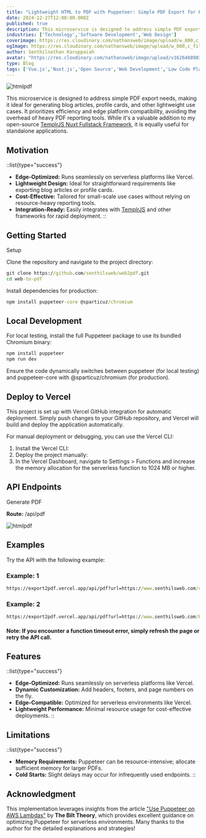 ```yaml
---
title: "Lightweight HTML to PDF with Puppeteer: Simple PDF Export for Edge Deployments"
date: 2024-12-27T12:00:00.000Z
published: true
description: This microservice is designed to address simple PDF export needs, making it ideal for generating blog articles, profile cards, and other lightweight use cases.
industries: ['Technology','Software Development','Web Design']
coverimage: https://res.cloudinary.com/nathansweb/image/upload/w_800,c_fit,l_text:Arial_60_bold:Lightweight%20HTML%20to%20PDF%20with%20puppeteer:%20Simple%20PDF%20Export%20for%20Edge%20Deployments,g_north_east,x_30,y_40/v1711924071/senthilsweb-scl-card-template_cyxogj.webp
ogImage: https://res.cloudinary.com/nathansweb/image/upload/w_800,c_fit,l_text:Arial_60_bold:Lightweight%20HTML%20to%20PDF%20with%20puppeteer:%20Simple%20PDF%20Export%20for%20Edge%20Deployments,g_north_east,x_30,y_40/v1711924071/senthilsweb-scl-card-template_cyxogj.webp
author: Senthilnathan Karuppaiah
avatar: "https://res.cloudinary.com/nathansweb/image/upload/v1626488903/profile/Senthil-profile-picture-01_al07i5.jpg"
type: Blog
tags: ['Vue.js','Nuxt.js','Open Source','Web Development','Low Code Platform']
---
```



![htmlpdf](/i/blog/lightweight-html-to-pdf.PNG)

This microservice is designed to address simple PDF export needs, making it ideal for generating blog articles, profile cards, and other lightweight use cases. It prioritizes efficiency and edge platform compatibility, avoiding the overhead of heavy PDF reporting tools. While it's a valuable addition to my open-source  [TemplrJS Nuxt Fullstack Framework](https://github.com/senthilsweb/templrjs.git), it is equally useful for standalone applications.

## Motivation

::list{type="success"}
- **Edge-Optimized:** Runs seamlessly on serverless platforms like Vercel.
- **Lightweight Design:** Ideal for straightforward requirements like exporting blog articles or profile cards.
- **Cost-Effective:** Tailored for small-scale use cases without relying on resource-heavy reporting tools.
- **Integration-Ready:** Easily integrates with [TemplrJS](https://github.com/senthilsweb/templrjs.git) and other frameworks for rapid deployment.
::

## Getting Started
Setup

Clone the repository and navigate to the project directory:

```cmd
git clone https://github.com/senthilsweb/web2pdf.git
cd web-to-pdf
```

Install dependencies for production:
```cmd
npm install puppeteer-core @sparticuz/chromium
```

## Local Development
For local testing, install the full Puppeteer package to use its bundled Chromium binary:
```cmd
npm install puppeteer
npm run dev
```
Ensure the code dynamically switches between puppeteer (for local testing) and puppeteer-core with @sparticuz/chromium (for production).


## Deploy to Vercel

This project is set up with Vercel GitHub integration for automatic deployment. Simply push changes to your GitHub repository, and Vercel will build and deploy the application automatically.

For manual deployment or debugging, you can use the Vercel CLI:

1. Install the Vercel CLI:
2. Deploy the project manually:
3. In the Vercel Dashboard, navigate to Settings > Functions and increase the memory allocation for the serverless function to 1024 MB or higher.

## API Endpoints
Generate PDF

**Route:** /api/pdf

![htmlpdf](/i/blog/Lightweight_1.PNG)


## Examples
Try the API with the following example:

### Example: 1

```cmd
https://export2pdf.vercel.app/api/pdf?url=https://www.senthilsweb.com/cms/senthilnathan-karuppaiah?print=true&pageNumbers=true
```

### Example: 2
```cmd 
https://export2pdf.vercel.app/api/pdf?url=https://www.senthilsweb.com/blog/using-makefiles-to-bundle-a-full-stack-app-into-a-go-binary?print=true&pageNumbers=true
```
#### Note: If you encounter a function timeout error, simply refresh the page or retry the API call.


## Features

::list{type="success"}
- **Edge-Optimized:** Runs seamlessly on serverless platforms like Vercel.
- **Dynamic Customization:** Add headers, footers, and page numbers on the fly.
- **Edge-Compatible:** Optimized for serverless environments like Vercel.
- **Lightweight Performance:** Minimal resource usage for cost-effective deployments.
::

## Limitations
::list{type="success"}
- **Memory Requirements:** Puppeteer can be resource-intensive; allocate sufficient memory for larger PDFs.
- **Cold Starts:** Slight delays may occur for infrequently used endpoints.
::

## Acknowledgment
This implementation leverages insights from the article ["Use Puppeteer on AWS Lambdas"](https://www.thebiltheory.com/blog/use-puppeteer-on-aws-lambdas) by **The Bilt Theory**, which provides excellent guidance on optimizing Puppeteer for serverless environments. Many thanks to the author for the detailed explanations and strategies!